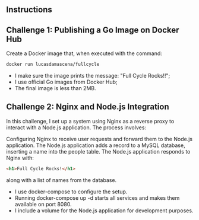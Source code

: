 ## Instructions

## Challenge 1: Publishing a Go Image on Docker Hub

Create a Docker image that, when executed with the command:

```sh
docker run lucasdamascena/fullcycle
```

- I make sure the image prints the message: "Full Cycle Rocks!!";
- I use official Go images from Docker Hub;
- The final image is less than 2MB.

## Challenge 2: Nginx and Node.js Integration

In this challenge, I set up a system using Nginx as a reverse proxy to interact with a Node.js application. The process involves:

Configuring Nginx to receive user requests and forward them to the Node.js application.
The Node.js application adds a record to a MySQL database, inserting a name into the people table.
The Node.js application responds to Nginx with:

```html
<h1>Full Cycle Rocks!</h1> 
```
along with a list of names from the database.

- I use docker-compose to configure the setup.
- Running docker-compose up -d starts all services and makes them available on port 8080.
- I include a volume for the Node.js application for development purposes.
